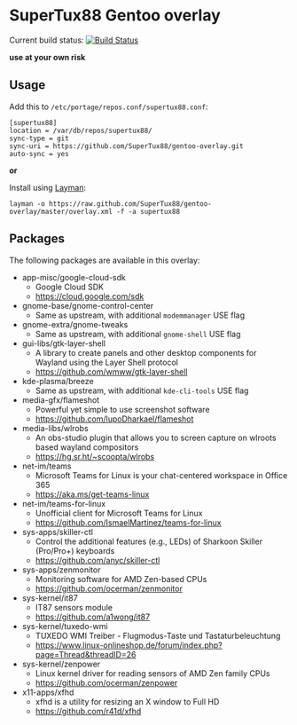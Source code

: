 # SuperTux88 Gentoo overlay

Current build status: [![Build Status](https://travis-ci.org/SuperTux88/gentoo-overlay.svg?branch=master)](https://travis-ci.org/SuperTux88/gentoo-overlay)

**use at your own risk**

## Usage

Add this to `/etc/portage/repos.conf/supertux88.conf`:

```
[supertux88]
location = /var/db/repos/supertux88/
sync-type = git
sync-uri = https://github.com/SuperTux88/gentoo-overlay.git
auto-sync = yes
```

**or**

Install using [Layman](https://wiki.gentoo.org/wiki/Layman):

```
layman -o https://raw.github.com/SuperTux88/gentoo-overlay/master/overlay.xml -f -a supertux88
```

## Packages

The following packages are available in this overlay:

* app-misc/google-cloud-sdk
  * Google Cloud SDK
  * https://cloud.google.com/sdk
* gnome-base/gnome-control-center
  * Same as upstream, with additional `modemmanager` USE flag
* gnome-extra/gnome-tweaks
  * Same as upstream, with additional `gnome-shell` USE flag
* gui-libs/gtk-layer-shell
  * A library to create panels and other desktop components for Wayland using the Layer Shell protocol
  * https://github.com/wmww/gtk-layer-shell
* kde-plasma/breeze
  * Same as upstream, with additional `kde-cli-tools` USE flag
* media-gfx/flameshot
  * Powerful yet simple to use screenshot software
  * https://github.com/lupoDharkael/flameshot
* media-libs/wlrobs
  * An obs-studio plugin that allows you to screen capture on wlroots based wayland compositors
  * https://hg.sr.ht/~scoopta/wlrobs
* net-im/teams
  * Microsoft Teams for Linux is your chat-centered workspace in Office 365
  * https://aka.ms/get-teams-linux
* net-im/teams-for-linux
  * Unofficial client for Microsoft Teams for Linux
  * https://github.com/IsmaelMartinez/teams-for-linux
* sys-apps/skiller-ctl
  * Control the additional features (e.g., LEDs) of Sharkoon Skiller (Pro/Pro+) keyboards
  * https://github.com/anyc/skiller-ctl
* sys-apps/zenmonitor
  * Monitoring software for AMD Zen-based CPUs
  * https://github.com/ocerman/zenmonitor
* sys-kernel/it87
  * IT87 sensors module
  * https://github.com/a1wong/it87
* sys-kernel/tuxedo-wmi
  * TUXEDO WMI Treiber - Flugmodus-Taste und Tastaturbeleuchtung
  * https://www.linux-onlineshop.de/forum/index.php?page=Thread&threadID=26
* sys-kernel/zenpower
  * Linux kernel driver for reading sensors of AMD Zen family CPUs
  * https://github.com/ocerman/zenpower
* x11-apps/xfhd
  * xfhd is a utility for resizing an X window to Full HD
  * https://github.com/r41d/xfhd
